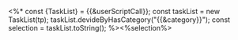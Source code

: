 <%* 
	const {TaskList} = {{&userScriptCall}};
	const taskList  = new TaskList(tp);
	taskList.devideByHasCategory("{{&category}}");
	const selection = taskList.toString();
%><%selection%>